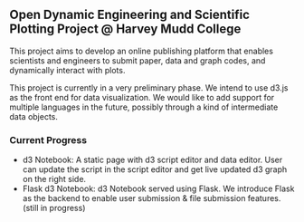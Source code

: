 ## Open Dynamic Engineering and Scientific Plotting Project @ Harvey Mudd College

This project aims to develop an online publishing platform that enables scientists and engineers to submit paper, data and graph codes, and dynamically interact with plots.

This project is currently in a very preliminary phase. We intend to use d3.js as the front end for data visualization. We would like to add support for multiple languages in the future, possibly through a kind of intermediate data objects.

### Current Progress
- d3 Notebook: A static page with d3 script editor and data editor. User can update the script in the script editor and get live updated d3 graph on the right side.
- Flask d3 Notebook: d3 Notebook served using Flask. We introduce Flask as the backend to enable user submission & file submission features. (still in progress)
